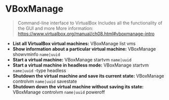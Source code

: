 # VBoxManage
> Command-line interface to VirtualBox
> Includes all the functionality of the GUI and more
> More information: <https://www.virtualbox.org/manual/ch08.html#vboxmanage-intro>
- **List all VirtualBox virtual machines:**
VBoxManage list vms
- **Show information about a particular virtual machine:**
VBoxManage showvminfo `name|uuid`
- **Start a virtual machine:**
VBoxManage startvm `name|uuid`
- **Start a virtual machine in headless mode:**
VBoxManage startvm `name|uuid` -type headless
- **Shutdown the virtual machine and save its current state:**
VBoxManage controlvm `name|uuid` savestate
- **Shutdown down the virtual machine without saving its state:**
VBoxManage controlvm `name|uuid` poweroff
